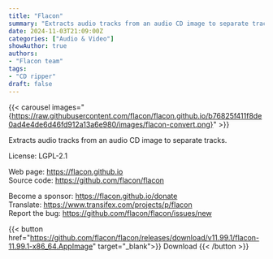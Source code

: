 ```yaml
---
title: "Flacon"
summary: "Extracts audio tracks from an audio CD image to separate tracks."
date: 2024-11-03T21:09:00Z
categories: ["Audio & Video"]
showAuthor: true
authors:
- "Flacon team"
tags: 
- "CD ripper"
draft: false
---
```


{{< carousel images="{https://raw.githubusercontent.com/flacon/flacon.github.io/b76825f411f8de0ad4e4de6d46fd912a13a6e980/images/flacon-convert.png}" >}}

Extracts audio tracks from an audio CD image to separate tracks.

License: LGPL-2.1

Web page: <https://flacon.github.io>  
Source code: <https://github.com/flacon/flacon>

Become a sponsor: <https://flacon.github.io/donate>  
Translate: <https://www.transifex.com/projects/p/flacon>  
Report the bug: <https://github.com/flacon/flacon/issues/new>  

{{< button href="https://github.com/flacon/flacon/releases/download/v11.99.1/flacon-11.99.1-x86_64.AppImage" target="_blank">}}
Download
{{< /button >}}
